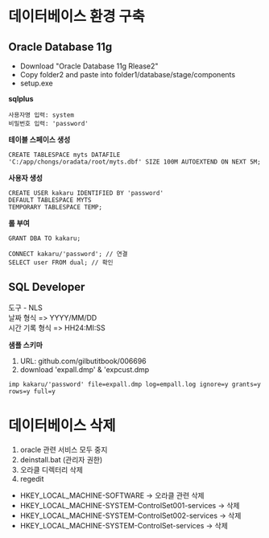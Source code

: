 # 데이터베이스 환경 구축

## Oracle Database 11g

- Download "Oracle Database 11g Rlease2"    
- Copy folder2 and paste into folder1/database/stage/components
- setup.exe

**sqlplus**   

~~~
사용자명 입력: system
비밀번호 입력: 'password'
~~~

**테이블 스페이스 생성**

~~~
CREATE TABLESPACE myts DATAFILE
'C:/app/chongs/oradata/root/myts.dbf' SIZE 100M AUTOEXTEND ON NEXT 5M;
~~~

**사용자 생성**

~~~
CREATE USER kakaru IDENTIFIED BY 'password'
DEFAULT TABLESPACE MYTS
TEMPORARY TABLESPACE TEMP;
~~~

**롤 부여**

~~~
GRANT DBA TO kakaru;
~~~

~~~
CONNECT kakaru/'password'; // 연결
SELECT user FROM dual; // 확인
~~~

## SQL Developer

도구 - NLS   
날짜 형식 => YYYY/MM/DD   
시간 기록 형식 => HH24:MI:SS    

**샘플 스키마**    

1. URL: github.com/gilbutitbook/006696
2. download 'expall.dmp' & 'expcust.dmp

~~~
imp kakaru/'password' file=expall.dmp log=empall.log ignore=y grants=y rows=y full=y
~~~

# 데이터베이스 삭제

1. oracle 관련 서비스 모두 중지
2. deinstall.bat (관리자 권한)
3. 오라클 디렉터리 삭제
4. regedit
  - HKEY_LOCAL_MACHINE-SOFTWARE -> 오라클 관련 삭제
  - HKEY_LOCAL_MACHINE-SYSTEM-ControlSet001-services -> 삭제
  - HKEY_LOCAL_MACHINE-SYSTEM-ControlSet002-services -> 삭제
  - HKEY_LOCAL_MACHINE-SYSTEM-ControlSet-services -> 삭제